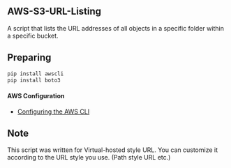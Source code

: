 ## AWS-S3-URL-Listing
A script that lists the URL addresses of all objects in a specific folder within a specific bucket.
## Preparing
```python
pip install awscli
pip install boto3
```
#### AWS Configuration
 * [Configuring the AWS CLI](https://docs.aws.amazon.com/en_us/cli/latest/userguide/cli-chap-configure.html)

## Note
This script was written for Virtual-hosted style URL. You can customize it according to the URL style you use. (Path style URL
etc.)
